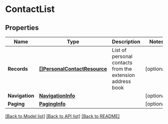 # ContactList

## Properties
Name | Type | Description | Notes
------------ | ------------- | ------------- | -------------
**Records** | [**[]PersonalContactResource**](PersonalContactResource.md) | List of personal contacts from the extension address book | [optional] 
**Navigation** | [**NavigationInfo**](NavigationInfo.md) |  | [optional] 
**Paging** | [**PagingInfo**](PagingInfo.md) |  | [optional] 

[[Back to Model list]](../README.md#documentation-for-models) [[Back to API list]](../README.md#documentation-for-api-endpoints) [[Back to README]](../README.md)


